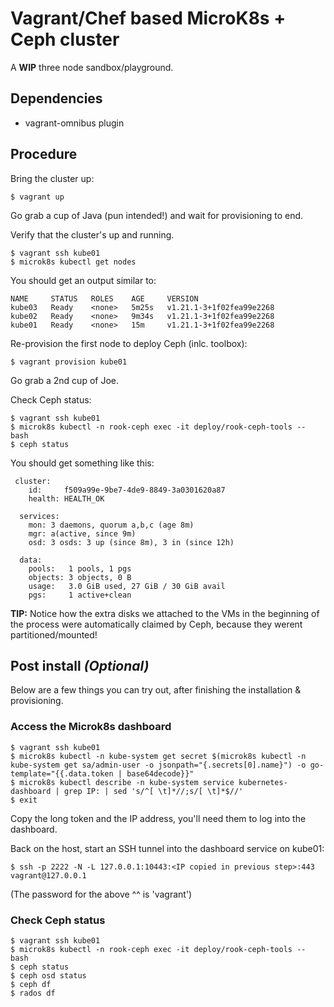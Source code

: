 # Vagrant/Chef based MicroK8s + Ceph cluster #

A **WIP** three node sandbox/playground.

## Dependencies
- vagrant-omnibus plugin

## Procedure

Bring the cluster up:

```shell
$ vagrant up
```

Go grab a cup of Java (pun intended!) and wait for provisioning to end.

Verify that the cluster's up and running.

```shell
$ vagrant ssh kube01
$ microk8s kubectl get nodes
```

You should get an output similar to:
```shell
NAME     STATUS   ROLES    AGE     VERSION
kube03   Ready    <none>   5m25s   v1.21.1-3+1f02fea99e2268
kube02   Ready    <none>   9m34s   v1.21.1-3+1f02fea99e2268
kube01   Ready    <none>   15m     v1.21.1-3+1f02fea99e2268 
```

Re-provision the first node to deploy Ceph (inlc. toolbox):

```shell
$ vagrant provision kube01
```

Go grab a 2nd cup of Joe.

Check Ceph status:

```shell
$ vagrant ssh kube01
$ microk8s kubectl -n rook-ceph exec -it deploy/rook-ceph-tools -- bash
$ ceph status
```

You should get something like this:

```shell
 cluster:
    id:     f509a99e-9be7-4de9-8849-3a0301620a87
    health: HEALTH_OK
 
  services:
    mon: 3 daemons, quorum a,b,c (age 8m)
    mgr: a(active, since 9m)
    osd: 3 osds: 3 up (since 8m), 3 in (since 12h)
 
  data:
    pools:   1 pools, 1 pgs
    objects: 3 objects, 0 B
    usage:   3.0 GiB used, 27 GiB / 30 GiB avail
    pgs:     1 active+clean
```

**TIP:** Notice how the extra disks we attached to the VMs in the beginning of the process were automatically claimed by Ceph, because they werent partitioned/mounted! 

## Post install *(Optional)* 

Below are a few things you can try out, after finishing the installation & provisioning.

### Access the Microk8s dashboard

```shell
$ vagrant ssh kube01
$ microk8s kubectl -n kube-system get secret $(microk8s kubectl -n kube-system get sa/admin-user -o jsonpath="{.secrets[0].name}") -o go-template="{{.data.token | base64decode}}"
$ microk8s kubectl describe -n kube-system service kubernetes-dashboard | grep IP: | sed 's/^[ \t]*//;s/[ \t]*$//'
$ exit
```
Copy the long token and the IP address,  you'll need them to log into the dashboard.

Back on the host, start an SSH tunnel into the dashboard service on kube01:
```shell
$ ssh -p 2222 -N -L 127.0.0.1:10443:<IP copied in previous step>:443 vagrant@127.0.0.1
```
(The password for the above ^^ is 'vagrant')

### Check Ceph status

```shell
$ vagrant ssh kube01
$ microk8s kubectl -n rook-ceph exec -it deploy/rook-ceph-tools -- bash
$ ceph status
$ ceph osd status
$ ceph df
$ rados df
```
